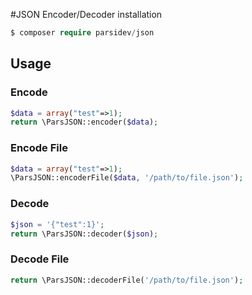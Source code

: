 #JSON Encoder/Decoder installation

```php
$ composer require parsidev/json
```

Usage
-----

### Encode
```php
$data = array("test"=>1);
return \ParsJSON::encoder($data);
```

### Encode File
```php
$data = array("test"=>1);
\ParsJSON::encoderFile($data, '/path/to/file.json');
```

### Decode
```php
$json = '{"test":1}';
return \ParsJSON::decoder($json);
```

### Decode File
```php
return \ParsJSON::decoderFile('/path/to/file.json');
```
